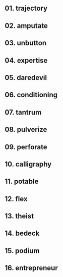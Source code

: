 ## 01. trajectory

## 02. amputate

## 03. unbutton

## 04. expertise

## 05. daredevil

## 06. conditioning

## 07. tantrum

## 08. pulverize

## 09. perforate

## 10. calligraphy

## 11. potable

## 12. flex

## 13. theist

## 14. bedeck

## 15. podium

## 16. entrepreneur

